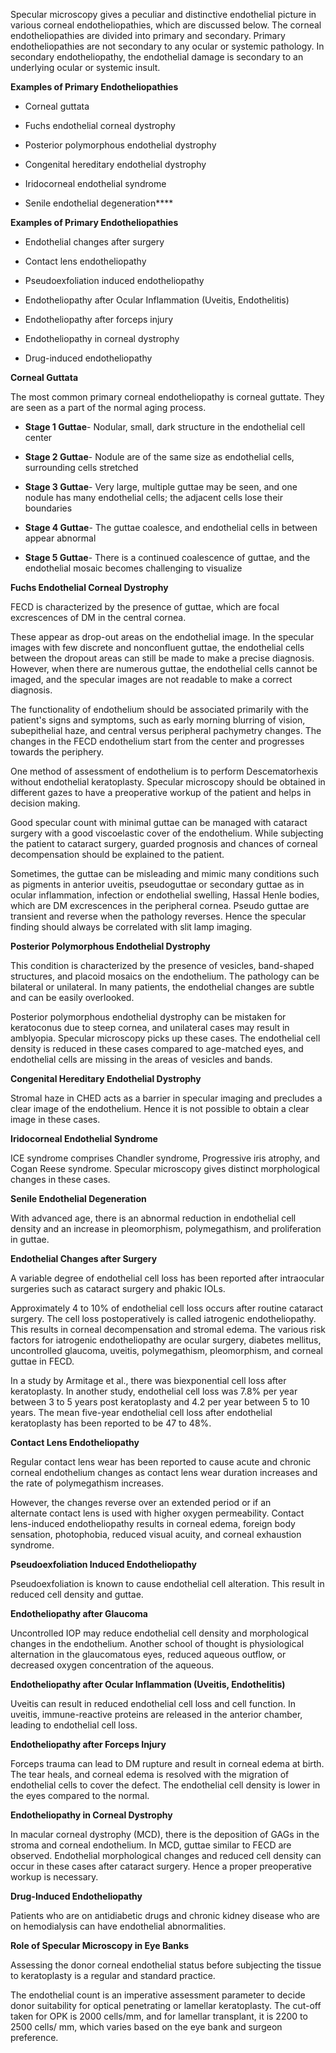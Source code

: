 Specular microscopy gives a peculiar and distinctive endothelial picture in various corneal endotheliopathies, which are discussed below. The corneal endotheliopathies are divided into primary and secondary. Primary endotheliopathies are not secondary to any ocular or systemic pathology. In secondary endotheliopathy, the endothelial damage is secondary to an underlying ocular or systemic insult.

**Examples of Primary Endotheliopathies**

- Corneal guttata

- Fuchs endothelial corneal dystrophy

- Posterior polymorphous endothelial dystrophy

- Congenital hereditary endothelial dystrophy

- Iridocorneal endothelial syndrome

- Senile endothelial degeneration****

**Examples of Primary Endotheliopathies**

- Endothelial changes after surgery

- Contact lens endotheliopathy

- Pseudoexfoliation induced endotheliopathy

- Endotheliopathy after Ocular Inflammation (Uveitis, Endothelitis)

- Endotheliopathy after forceps injury

- Endotheliopathy in corneal dystrophy

- Drug-induced endotheliopathy

**Corneal Guttata**

The most common primary corneal endotheliopathy is corneal guttate. They are seen as a part of the normal aging process.

- **Stage 1 Guttae**- Nodular, small, dark structure in the endothelial cell center

- **Stage 2 Guttae**- Nodule are of the same size as endothelial cells, surrounding cells stretched

- **Stage 3 Guttae**- Very large, multiple guttae may be seen, and one nodule has many endothelial cells; the adjacent cells lose their boundaries

- **Stage 4 Guttae**- The guttae coalesce, and endothelial cells in between appear abnormal

- **Stage 5 Guttae**- There is a continued coalescence of guttae, and the endothelial mosaic becomes challenging to visualize

**Fuchs Endothelial Corneal Dystrophy**

FECD is characterized by the presence of guttae, which are focal excrescences of DM in the central cornea.

These appear as drop-out areas on the endothelial image. In the specular images with few discrete and nonconfluent guttae, the endothelial cells between the dropout areas can still be made to make a precise diagnosis. However, when there are numerous guttae, the endothelial cells cannot be imaged, and the specular images are not readable to make a correct diagnosis.

The functionality of endothelium should be associated primarily with the patient's signs and symptoms, such as early morning blurring of vision, subepithelial haze, and central versus peripheral pachymetry changes. The changes in the FECD endothelium start from the center and progresses towards the periphery.

One method of assessment of endothelium is to perform Descematorhexis without endothelial keratoplasty. Specular microscopy should be obtained in different gazes to have a preoperative workup of the patient and helps in decision making.

Good specular count with minimal guttae can be managed with cataract surgery with a good viscoelastic cover of the endothelium. While subjecting the patient to cataract surgery, guarded prognosis and chances of corneal decompensation should be explained to the patient.

Sometimes, the guttae can be misleading and mimic many conditions such as pigments in anterior uveitis, pseudoguttae or secondary guttae as in ocular inflammation, infection or endothelial swelling, Hassal Henle bodies, which are DM excrescences in the peripheral cornea. Pseudo guttae are transient and reverse when the pathology reverses. Hence the specular finding should always be correlated with slit lamp imaging.

**Posterior Polymorphous Endothelial Dystrophy**

This condition is characterized by the presence of vesicles, band-shaped structures, and placoid mosaics on the endothelium. The pathology can be bilateral or unilateral. In many patients, the endothelial changes are subtle and can be easily overlooked.

Posterior polymorphous endothelial dystrophy can be mistaken for keratoconus due to steep cornea, and unilateral cases may result in amblyopia. Specular microscopy picks up these cases. The endothelial cell density is reduced in these cases compared to age-matched eyes, and endothelial cells are missing in the areas of vesicles and bands.

**Congenital Hereditary Endothelial Dystrophy**

Stromal haze in CHED acts as a barrier in specular imaging and precludes a clear image of the endothelium. Hence it is not possible to obtain a clear image in these cases.

**Iridocorneal Endothelial Syndrome**

ICE syndrome comprises Chandler syndrome, Progressive iris atrophy, and Cogan Reese syndrome. Specular microscopy gives distinct morphological changes in these cases.

**Senile Endothelial Degeneration**

With advanced age, there is an abnormal reduction in endothelial cell density and an increase in pleomorphism, polymegathism, and proliferation in guttae.

**Endothelial Changes after Surgery**

A variable degree of endothelial cell loss has been reported after intraocular surgeries such as cataract surgery and phakic IOLs.

Approximately 4 to 10% of endothelial cell loss occurs after routine cataract surgery. The cell loss postoperatively is called iatrogenic endotheliopathy. This results in corneal decompensation and stromal edema. The various risk factors for iatrogenic endotheliopathy are ocular surgery, diabetes mellitus, uncontrolled glaucoma, uveitis, polymegathism, pleomorphism, and corneal guttae in FECD.

In a study by Armitage et al., there was biexponential cell loss after keratoplasty. In another study, endothelial cell loss was 7.8% per year between 3 to 5 years post keratoplasty and 4.2 per year between 5 to 10 years. The mean five-year endothelial cell loss after endothelial keratoplasty has been reported to be 47 to 48%.

**Contact Lens Endotheliopathy**

Regular contact lens wear has been reported to cause acute and chronic corneal endothelium changes as contact lens wear duration increases and the rate of polymegathism increases.

However, the changes reverse over an extended period or if an alternate contact lens is used with higher oxygen permeability. Contact lens-induced endotheliopathy results in corneal edema, foreign body sensation, photophobia, reduced visual acuity, and corneal exhaustion syndrome.

**Pseudoexfoliation Induced Endotheliopathy**

Pseudoexfoliation is known to cause endothelial cell alteration. This result in reduced cell density and guttae.

**Endotheliopathy after Glaucoma**

Uncontrolled IOP may reduce endothelial cell density and morphological changes in the endothelium. Another school of thought is physiological alternation in the glaucomatous eyes, reduced aqueous outflow, or decreased oxygen concentration of the aqueous.

**Endotheliopathy after Ocular Inflammation (Uveitis, Endothelitis)**

Uveitis can result in reduced endothelial cell loss and cell function. In uveitis, immune-reactive proteins are released in the anterior chamber, leading to endothelial cell loss.

**Endotheliopathy after Forceps Injury**

Forceps trauma can lead to DM rupture and result in corneal edema at birth. The tear heals, and corneal edema is resolved with the migration of endothelial cells to cover the defect. The endothelial cell density is lower in the eyes compared to the normal.

**Endotheliopathy in Corneal Dystrophy**

In macular corneal dystrophy (MCD), there is the deposition of GAGs in the stroma and corneal endothelium. In MCD, guttae similar to FECD are observed. Endothelial morphological changes and reduced cell density can occur in these cases after cataract surgery. Hence a proper preoperative workup is necessary.

**Drug-Induced Endotheliopathy**

Patients who are on antidiabetic drugs and chronic kidney disease who are on hemodialysis can have endothelial abnormalities.

**Role of Specular Microscopy in Eye Banks**

Assessing the donor corneal endothelial status before subjecting the tissue to keratoplasty is a regular and standard practice.

The endothelial count is an imperative assessment parameter to decide donor suitability for optical penetrating or lamellar keratoplasty. The cut-off taken for OPK is 2000 cells/mm, and for lamellar transplant, it is 2200 to 2500 cells/ mm, which varies based on the eye bank and surgeon preference.